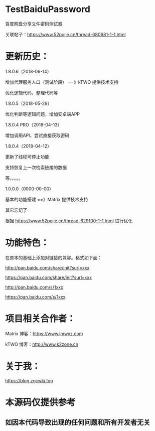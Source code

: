 # TestBaiduPassword
百度网盘分享文件密码测试器

关联帖子：https://www.52pojie.cn/thread-680681-1-1.html


# 更新历史：

1.8.0.6（2018-06-14）

增加代理服务人口（测试阶段） ==》kTWO 提供技术支持

优化逻辑代码，整理代码等

1.8.0.5（2018-05-29）

优化判断等逻辑问题，增加安卓端APP

1.8.0.4 PRO（2018-04-13）

增加调用API，尝试直接获取密码

1.8.0.4（2018-04-12）

更新了线程可停止功能

支持恢复上一次检索链接的数据

等。。。。。

1.0.0.0（0000-00-00）

基本的功能搭建 ==》Matrix 提供技术支持

其它忘记了

根据 https://www.52pojie.cn/thread-629100-1-1.html 进行优化

# 功能特色：

在原本的基础上添加对链接的兼容。格式如下面：

http://pan.baidu.com/share/init?surl=xxx

https://pan.baidu.com/share/init?surl=xxx

http://pan.baidu.com/s/1xxx

https://pan.baidu.com/s/1xxx

# 项目相关合作者：

Matrix 博客：https://www.imwxz.com

kTWO 博客：http://www.k2zone.cn

# 关于我：

https://blog.zgcwkj.top

# 本源码仅提供参考

## 如因本代码导致出现的任何问题和所有开发者无关

